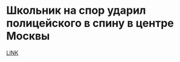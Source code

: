 # Школьник на спор ударил полицейского в спину в центре Москвы 



[LINK](https://varlamov.ru/3313096.html)